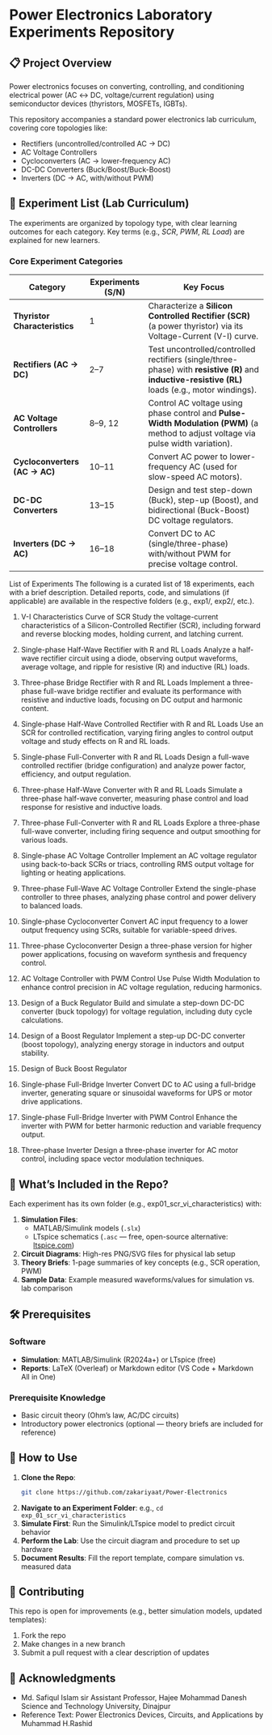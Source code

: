# Power Electronics Laboratory Experiments Repository


## 📋 Project Overview
Power electronics focuses on converting, controlling, and conditioning electrical power (AC ↔ DC, voltage/current regulation) using semiconductor devices (thyristors, MOSFETs, IGBTs). 

This repository accompanies a standard power electronics lab curriculum, covering core topologies like:
- Rectifiers (uncontrolled/controlled AC → DC)
- AC Voltage Controllers
- Cycloconverters (AC → lower-frequency AC)
- DC-DC Converters (Buck/Boost/Buck-Boost)
- Inverters (DC → AC, with/without PWM)



## 🧪 Experiment List (Lab Curriculum)
The experiments are organized by topology type, with clear learning outcomes for each category. Key terms (e.g., *SCR*, *PWM*, *RL Load*) are explained for new learners.


### Core Experiment Categories
| Category                  | Experiments (S/N) | Key Focus                                                                 |
|---------------------------|-------------------|---------------------------------------------------------------------------|
| **Thyristor Characteristics** | 1                 | Characterize a **Silicon Controlled Rectifier (SCR)** (a power thyristor) via its Voltage-Current (V-I) curve. |
| **Rectifiers (AC → DC)**  | 2–7               | Test uncontrolled/controlled rectifiers (single/three-phase) with **resistive (R)** and **inductive-resistive (RL)** loads (e.g., motor windings). |
| **AC Voltage Controllers** | 8–9, 12           | Control AC voltage using phase control and **Pulse-Width Modulation (PWM)** (a method to adjust voltage via pulse width variation). |
| **Cycloconverters (AC → AC)** | 10–11             | Convert AC power to lower-frequency AC (used for slow-speed AC motors).  |
| **DC-DC Converters**      | 13–15             | Design and test step-down (Buck), step-up (Boost), and bidirectional (Buck-Boost) DC voltage regulators. |
| **Inverters (DC → AC)**   | 16–18             | Convert DC to AC (single/three-phase) with/without PWM for precise voltage control. |

List of Experiments
The following is a curated list of 18 experiments, each with a brief description. Detailed reports, code, and simulations (if applicable) are available in the respective folders (e.g., exp1/, exp2/, etc.).

1. V-I Characteristics Curve of SCR
Study the voltage-current characteristics of a Silicon-Controlled Rectifier (SCR), including forward and reverse blocking modes, holding current, and latching current.

2. Single-phase Half-Wave Rectifier with R and RL Loads
Analyze a half-wave rectifier circuit using a diode, observing output waveforms, average voltage, and ripple for resistive (R) and inductive (RL) loads.

3. Three-phase Bridge Rectifier with R and RL Loads
Implement a three-phase full-wave bridge rectifier and evaluate its performance with resistive and inductive loads, focusing on DC output and harmonic content.

4. Single-phase Half-Wave Controlled Rectifier with R and RL Loads
Use an SCR for controlled rectification, varying firing angles to control output voltage and study effects on R and RL loads.

5. Single-phase Full-Converter with R and RL Loads
Design a full-wave controlled rectifier (bridge configuration) and analyze power factor, efficiency, and output regulation.

6. Three-phase Half-Wave Converter with R and RL Loads
Simulate a three-phase half-wave converter, measuring phase control and load response for resistive and inductive loads.

7. Three-phase Full-Converter with R and RL Loads
Explore a three-phase full-wave converter, including firing sequence and output smoothing for various loads.

8. Single-phase AC Voltage Controller
Implement an AC voltage regulator using back-to-back SCRs or triacs, controlling RMS output voltage for lighting or heating applications.

9. Three-phase Full-Wave AC Voltage Controller
Extend the single-phase controller to three phases, analyzing phase control and power delivery to balanced loads.

10. Single-phase Cycloconverter
Convert AC input frequency to a lower output frequency using SCRs, suitable for variable-speed drives.

11. Three-phase Cycloconverter
Design a three-phase version for higher power applications, focusing on waveform synthesis and frequency control.

12. AC Voltage Controller with PWM Control
Use Pulse Width Modulation to enhance control precision in AC voltage regulation, reducing harmonics.

13. Design of a Buck Regulator
Build and simulate a step-down DC-DC converter (buck topology) for voltage regulation, including duty cycle calculations.

14. Design of a Boost Regulator
Implement a step-up DC-DC converter (boost topology), analyzing energy storage in inductors and output stability.

15. Design of Buck Boost Regulator

 
17. Single-phase Full-Bridge Inverter
Convert DC to AC using a full-bridge inverter, generating square or sinusoidal waveforms for UPS or motor drive applications.

18. Single-phase Full-Bridge Inverter with PWM Control
Enhance the inverter with PWM for better harmonic reduction and variable frequency output.

19. Three-phase Inverter
Design a three-phase inverter for AC motor control, including space vector modulation techniques.


## 📂 What’s Included in the Repo?
Each experiment has its own folder (e.g., exp01_scr_vi_characteristics) with:
1. **Simulation Files**:
   - MATLAB/Simulink models (`.slx`)
   - LTspice schematics (`.asc` — free, open-source alternative: [ltspice.com](https://www.analog.com/en/design-center/design-tools-and-calculators/ltspice-simulator.html))
2. **Circuit Diagrams**: High-res PNG/SVG files for physical lab setup
3. **Theory Briefs**: 1-page summaries of key concepts (e.g., SCR operation, PWM)
4. **Sample Data**: Example measured waveforms/values for simulation vs. lab comparison


## 🛠️ Prerequisites
### Software
- **Simulation**: MATLAB/Simulink (R2024a+) or LTspice (free)
- **Reports**: LaTeX (Overleaf) or Markdown editor (VS Code + Markdown All in One)

### Prerequisite Knowledge
- Basic circuit theory (Ohm’s law, AC/DC circuits)
- Introductory power electronics (optional — theory briefs are included for reference)


## 🚀 How to Use
1. **Clone the Repo**:
   ```bash
   git clone https://github.com/zakariyaat/Power-Electronics
   ```
2. **Navigate to an Experiment Folder**: e.g., `cd exp_01_scr_vi_characteristics`
3. **Simulate First**: Run the Simulink/LTspice model to predict circuit behavior
4. **Perform the Lab**: Use the circuit diagram and procedure to set up hardware
5. **Document Results**: Fill the report template, compare simulation vs. measured data


## 🤝 Contributing
This repo is open for improvements (e.g., better simulation models, updated templates):
1. Fork the repo
2. Make changes in a new branch
3. Submit a pull request with a clear description of updates


## 🙏 Acknowledgments
- Md. Safiqul Islam sir Assistant Professor, Hajee Mohammad Danesh Science and Technology University, Dinajpur
- Reference Text: Power Electronics Devices, Circuits, and Applications by Muhammad H.Rashid
